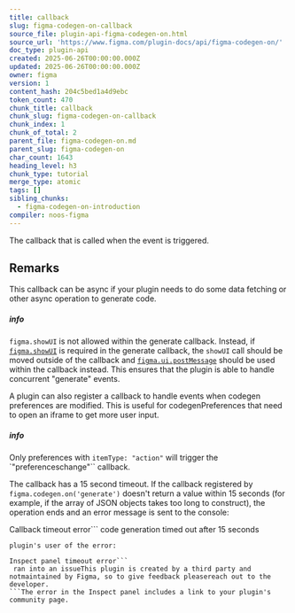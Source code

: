 ```yaml
---
title: callback
slug: figma-codegen-on-callback
source_file: plugin-api-figma-codegen-on.html
source_url: 'https://www.figma.com/plugin-docs/api/figma-codegen-on/'
doc_type: plugin-api
created: 2025-06-26T00:00:00.000Z
updated: 2025-06-26T00:00:00.000Z
owner: figma
version: 1
content_hash: 204c5bed1a4d9ebc
token_count: 470
chunk_title: callback
chunk_slug: figma-codegen-on-callback
chunk_index: 1
chunk_of_total: 2
parent_file: figma-codegen-on.md
parent_slug: figma-codegen-on
char_count: 1643
heading_level: h3
chunk_type: tutorial
merge_type: atomic
tags: []
sibling_chunks:
  - figma-codegen-on-introduction
compiler: noos-figma
---
```


The callback that is called when the event is triggered.

## Remarks

This callback can be async if your plugin needs to do some data fetching or other async
operation to generate code.

##### info

`figma.showUI` is not allowed within the generate callback. Instead, if [`figma.showUI`](/plugin-docs/api/properties/figma-showui/) is required in the generate callback, the `showUI` call should be moved outside of the callback and [`figma.ui.postMessage`](/plugin-docs/api/properties/figma-ui-postmessage/) should be used within the callback instead. This ensures that the plugin is able to handle concurrent "generate" events.

A plugin can also register a callback to handle events when codegen preferences are modified.
This is useful for codegenPreferences that need to open an iframe to get more user input.

##### info

Only preferences with `itemType: "action"` will trigger the `"preferenceschange"`` callback.

The callback has a 15 second timeout. If the callback registered by `figma.codegen.on('generate')`
doesn't return a value within 15 seconds (for example, if the array of JSON objects takes too long to
construct), the operation ends and an error message is sent to the console:

Callback timeout error```
code generation timed out after 15 seconds
```Additionally, a notification appears in the Code section of the Inspect panel to alert the
plugin's user of the error:

Inspect panel timeout error```
 ran into an issueThis plugin is created by a third party and notmaintained by Figma, so to give feedback pleasereach out to the developer.
```The error in the Inspect panel includes a link to your plugin's community page.
